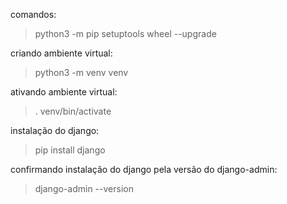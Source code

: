 comandos:

> python3 -m pip setuptools wheel --upgrade

criando ambiente virtual:
> python3 -m venv venv

ativando ambiente virtual:
> . venv/bin/activate

instalação do django:
> pip install django

confirmando instalação do django pela versão do django-admin:
> django-admin --version
